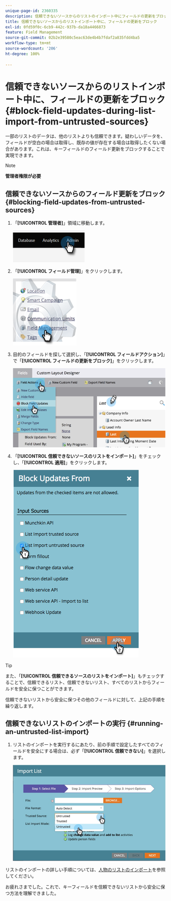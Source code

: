 ```yaml
---
unique-page-id: 2360335
description: 信頼できないソースからのリストのインポート中にフィールドの更新をブロック - Marketo ドキュメント - 製品ドキュメント
title: 信頼できないソースからのリストインポート中に、フィールドの更新をブロック
exl-id: 0fd59f0c-6cb9-442c-937b-da18a4466873
feature: Field Management
source-git-commit: 02b2e39580c5eac63de4b4b7fdaf2a835fdd4ba5
workflow-type: tm+mt
source-wordcount: '206'
ht-degree: 100%

---
```


# 信頼できないソースからのリストインポート中に、フィールドの更新をブロック {#block-field-updates-during-list-import-from-untrusted-sources}

一部のリストのデータは、他のリストよりも信頼できます。疑わしいデータを、フィールドが空白の場合は取得し、既存の値が存在する場合は取得したくない場合があります。これは、キーフィールドのフィールド更新をブロックすることで実現できます。

>[!NOTE]
>
>**管理者権限が必要**

## 信頼できないソースからのフィールド更新をブロック {#blocking-field-updates-from-untrusted-sources}

1. 「**[!UICONTROL 管理者]**」領域に移動します。

   ![](assets/blocking-field-updates-from-untrusted-sources-1.png)

1. 「**[!UICONTROL フィールド管理]**」をクリックします。

   ![](assets/blocking-field-updates-from-untrusted-sources-2.png)

1. 目的のフィールドを探して選択し、「**[!UICONTROL フィールドアクション]**」で「**[!UICONTROL フィールドの更新をブロック]**」をクリックします。

   ![](assets/blocking-field-updates-from-untrusted-sources-3.png)

1. 「**[!UICONTROL 信頼できないソースのリストをインポート]**」をチェックし、「**[!UICONTROL 適用]**」をクリックします。

   ![](assets/blocking-field-updates-from-untrusted-sources-4.png)

>[!TIP]
>
>また、「**[!UICONTROL 信頼できるソースのリストをインポート]**」もチェックすることで、信頼できるリスト、信頼できないリスト、すべてのリストからフィールドを安全に保つことができます。

信頼できないリストから安全に保つその他のフィールドに対して、上記の手順を繰り返します。

## 信頼できないリストのインポートの実行 {#running-an-untrusted-list-import}

1. リストのインポートを実行するにあたり、前の手順で設定したすべてのフィールドを安全にする場合は、必ず「**[!UICONTROL 信頼できない]**」を選択します。

   ![](assets/blocking-field-updates-from-untrusted-sources-5.png)

リストのインポートの詳しい手順については、[人物のリストのインポート](/help/marketo/getting-started/quick-wins/import-a-list-of-people.md)を参照してください。

お疲れさまでした。これで、キーフィールドを信頼できないリストから安全に保つ方法を理解できました。
